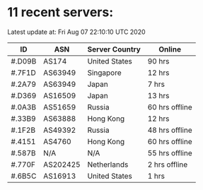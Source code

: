 # 11 recent servers:

Latest update at: Fri Aug 07 22:10:10 UTC 2020

| ID | ASN | Server Country | Online |
| -- | --- | -------------- | ------ |
| #.D09B | AS174 | United States | 90 hrs |
| #.7F1D | AS63949 | Singapore | 12 hrs |
| #.2A79 | AS63949 | Japan | 7 hrs |
| #.D369 | AS16509 | Japan | 13 hrs |
| #.0A3B | AS51659 | Russia | 60 hrs offline |
| #.33B9 | AS63888 | Hong Kong | 12 hrs |
| #.1F2B | AS49392 | Russia | 48 hrs offline |
| #.4151 | AS4760 | Hong Kong | 60 hrs offline |
| #.587B | N/A | N/A | 55 hrs offline |
| #.770F | AS202425 | Netherlands | 2 hrs offline |
| #.6B5C | AS16913 | United States | 1 hrs |

